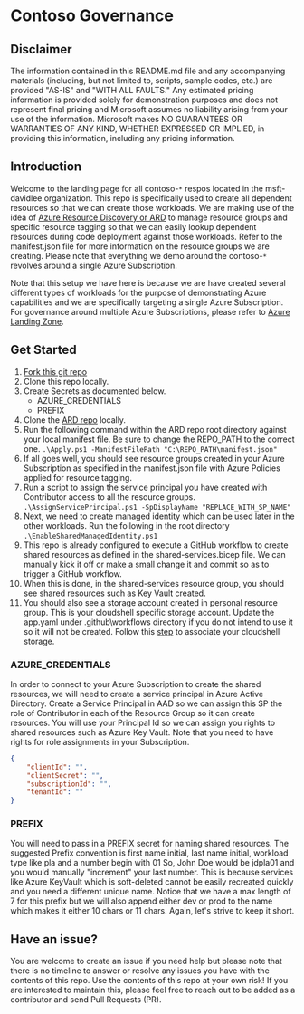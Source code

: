 # Contoso Governance

## Disclaimer

The information contained in this README.md file and any accompanying materials (including, but not limited to, scripts, sample codes, etc.) are provided "AS-IS" and "WITH ALL FAULTS." Any estimated pricing information is provided solely for demonstration purposes and does not represent final pricing and Microsoft assumes no liability arising from your use of the information. Microsoft makes NO GUARANTEES OR WARRANTIES OF ANY KIND, WHETHER EXPRESSED OR IMPLIED, in providing this information, including any pricing information.

## Introduction

Welcome to the landing page for all contoso-`*` respos located in the msft-davidlee organization. This repo is specifically used to create all dependent resources so that we can create those workloads. We are making use of the idea of [Azure Resource Discovery or ARD](https://github.com/msft-davidlee/azure-resource-discovery) to manage resource groups and specific resource tagging so that we can easily lookup dependent resources during code deployment against those workloads. Refer to the manifest.json file for more information on the resource groups we are creating. Please note that everything we demo around the contoso-`*` revolves around a single Azure Subscription.

Note that this setup we have here is because we are have created several different types of workloads for the purpose of demonstrating Azure capabilities and we are specifically targeting a single Azure Subscription. For governance around multiple Azure Subscriptions, please refer to [Azure Landing Zone](https://docs.microsoft.com/en-us/azure/cloud-adoption-framework/ready/landing-zone/).

## Get Started

1. [Fork this git repo](https://docs.github.com/en/get-started/quickstart/fork-a-repo)
2. Clone this repo locally.
3. Create Secrets as documented below.
    * AZURE_CREDENTIALS
    * PREFIX
4. Clone the [ARD repo](https://github.com/msft-davidlee/azure-resource-discovery) locally.
5. Run the following command within the ARD repo root directory against your local manifest file. Be sure to change the REPO_PATH to the correct one. ``` .\Apply.ps1 -ManifestFilePath "C:\REPO_PATH\manifest.json" ```
6. If all goes well, you should see resource groups created in your Azure Subscription as specified in the manifest.json file with Azure Policies applied for resource tagging.
7. Run a script to assign the service principal you have created with Contributor access to all the resource groups. ``` .\AssignServicePrincipal.ps1 -SpDisplayName "REPLACE_WITH_SP_NAME" ```
8. Next, we need to create managed identity which can be used later in the other workloads. Run the following in the root directory ``` .\EnableSharedManagedIdentity.ps1 ```
9. This repo is already configured to execute a GitHub workflow to create shared resources as defined in the shared-services.bicep file. We can manually kick it off or make a small change it and commit so as to trigger a GitHub workflow.
10. When this is done, in the shared-services resource group, you should see shared resources such as Key Vault created.
11. You should also see a storage account created in personal resource group. This is your cloudshell specific storage account. Update the app.yaml under .github\workflows directory if you do not intend to use it so it will not be created. Follow this [step](https://learn.microsoft.com/en-us/azure/cloud-shell/persisting-shell-storage#use-existing-resources) to associate your cloudshell storage.

### AZURE_CREDENTIALS

In order to connect to your Azure Subscription to create the shared resources, we will need to create a service principal in Azure Active Directory. Create a Service Principal in AAD so we can assign this SP the role of Contributor in each of the Resource Group so it can create resources. You will use your Principal Id so we can assign you rights to shared resources such as Azure Key Vault. Note that you need to have rights for role assignments in your Subscription.

```json
{
    "clientId": "",
    "clientSecret": "",
    "subscriptionId": "",
    "tenantId": ""
}
```

### PREFIX

You will need to pass in a PREFIX secret for naming shared resources. The suggested Prefix convention is first name initial, last name initial, workload type like pla and a number begin with 01 So, John Doe would be jdpla01 and you would manually "increment" your last number. This is because services like Azure KeyVault which is soft-deleted cannot be easily recreated quickly and you need a different unique name. Notice that we have a max length of 7 for this prefix but we will also append either dev or prod to the name which makes it either 10 chars or 11 chars. Again, let's strive to keep it short.

## Have an issue?

You are welcome to create an issue if you need help but please note that there is no timeline to answer or resolve any issues you have with the contents of this repo. Use the contents of this repo at your own risk! If you are interested to maintain this, please feel free to reach out to be added as a contributor and send Pull Requests (PR).
